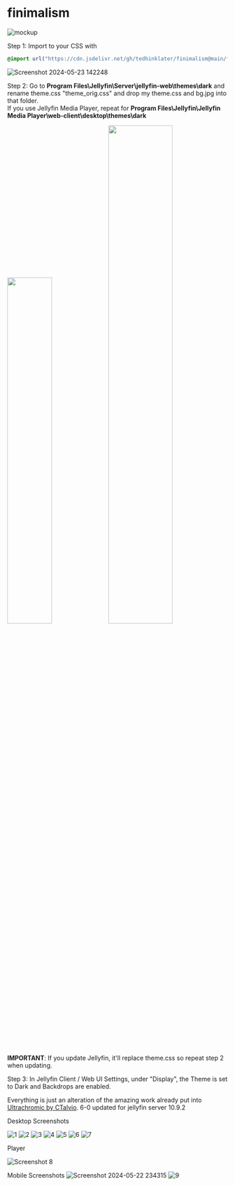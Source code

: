 # finimalism

![mockup](https://github.com/tedhinklater/finimalism/assets/66086488/5b3276fd-382f-425c-93bd-c22647d240ea)

Step 1: Import to your CSS with

```css
@import url("https://cdn.jsdelivr.net/gh/tedhinklater/finimalism@main/finimalism6-0.css");

```
![Screenshot 2024-05-23 142248](https://github.com/tedhinklater/finimalism/assets/66086488/9491a9d6-76b5-4aaf-a5cd-d81fce677d30)

Step 2: Go to **Program Files\Jellyfin\Server\jellyfin-web\themes\dark** and rename theme.css "theme_orig.css" and drop my theme.css and bg.jpg into that folder.<br>
If you use Jellyfin Media Player, repeat for **Program Files\Jellyfin\Jellyfin Media Player\web-client\desktop\themes\dark**

<img src="https://github.com/tedhinklater/finimalism/assets/66086488/38eef263-460c-4994-b214-e9b07cf051fb" width=45%>
<img src="https://github.com/tedhinklater/finimalism/assets/66086488/584196c3-8adc-4d92-866f-5dd75cfa2872" width=54%>

**IMPORTANT**: If you update Jellyfin, it'll replace theme.css so repeat step 2 when updating.

Step 3: In Jellyfin Client / Web UI Settings, under "Display", the Theme is set to Dark and Backdrops are enabled. 

Everything is just an alteration of the amazing work already put into [Ultrachromic by CTalvio](https://github.com/CTalvio/Ultrachromic). 6-0 updated for jellyfin server 10.9.2

Desktop Screenshots

![1](https://github.com/tedhinklater/finimalism/assets/66086488/e4e8ad3c-2db3-4067-8a56-e21140de5c55)
![2](https://github.com/tedhinklater/finimalism/assets/66086488/2b7896cf-c15f-4722-929e-4ae9a7c4b036)
![3](https://github.com/tedhinklater/finimalism/assets/66086488/7e8ed3cf-eff4-402e-ac74-dda65ca04d87)
![4](https://github.com/tedhinklater/finimalism/assets/66086488/c5e4d1c5-da92-4ddd-b2d6-fbec9cfeaa58)
![5](https://github.com/tedhinklater/finimalism/assets/66086488/bd9815e8-a404-4309-9cd6-476e89adb972)
![6](https://github.com/tedhinklater/finimalism/assets/66086488/bedbcb10-515c-493f-8076-6862ba9e313e)
![7](https://github.com/tedhinklater/finimalism/assets/66086488/d423d167-23b3-41c9-ac88-98c11ba77807)

Player

<img src="https://github.com/tedhinklater/finimalism/assets/66086488/976319a8-09eb-4bb8-be4d-1ebbc53e9180" alt="Screenshot 8">


Mobile Screenshots
![Screenshot 2024-05-22 234315](https://github.com/tedhinklater/finimalism/assets/66086488/4ae944c4-1272-4cdd-ac44-0ba24c3de8ee)
![9](https://github.com/tedhinklater/finimalism/assets/66086488/39c46511-682d-478a-9b1e-8e3a61453b76)

